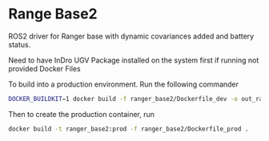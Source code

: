 # Range Base2
ROS2 driver for Ranger base with dynamic covariances added and battery status.

Need to have InDro UGV Package installed on the system first if running not provided Docker Files

To build into a production environment. Run the following commander  
```bash
DOCKER_BUILDKIT=1 docker build -f ranger_base2/Dockerfile_dev -o out_ranger_base2 .
```
Then to create the production container, run
```bash
docker build -t ranger_base2:prod -f ranger_base2/Dockerfile_prod .
```